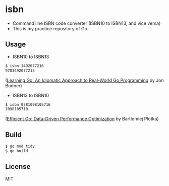 # isbn
- Command line ISBN code converter (ISBN10 to ISBN13, and vice versa)
- This is my practice repository of Go.

## Usage

- ISBN10 to ISBN13

```bash
$ isbn 1492077216
9781492077213
```

([Learning Go: An Idiomatic Approach to Real-World Go Programming](https://www.amazon.com/dp/1492077216) by Jon Bodner)

- ISBN13 to ISBN10

```bash
$ isbn 9781098105716
1098105710
```

([Efficient Go: Data-Driven Performance Optimization](https://www.amazon.com/dp/1098105710) by Bartlomiej Plotka)

## Build

```bash
$ go mod tidy
$ go build
```

## License

MIT